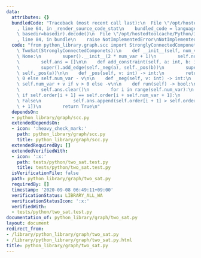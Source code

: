 ```yaml
---
data:
  attributes: {}
  bundledCode: "Traceback (most recent call last):\n  File \"/opt/hostedtoolcache/Python/3.8.5/x64/lib/python3.8/site-packages/onlinejudge_verify/documentation/build.py\"\
    , line 64, in _render_source_code_stat\n    bundled_code = language.bundle(stat.path,\
    \ basedir=basedir).decode()\n  File \"/opt/hostedtoolcache/Python/3.8.5/x64/lib/python3.8/site-packages/onlinejudge_verify/languages/python.py\"\
    , line 84, in bundle\n    raise NotImplementedError\nNotImplementedError\n"
  code: "from python_library.graph.scc import StronglyConnectedComponets\n\n\nclass\
    \ TwoSat(StronglyConnectedComponets):\n    def __init__(self, num_var: int) ->\
    \ None:\n        super().__init__(2 * num_var + 1)\n        self.num_var = num_var\n\
    \        self.ans = []\n\n    def add_constraint(self, a: int, b: int) -> None:\n\
    \        super().add_edge(self._neg(a), self._pos(b))\n        super().add_edge(self._neg(b),\
    \ self._pos(a))\n\n    def _pos(self, v: int) -> int:\n        return v if v >\
    \ 0 else self.num_var - v\n\n    def _neg(self, v: int) -> int:\n        return\
    \ self.num_var + v if v > 0 else -v\n\n    def run(self) -> bool:\n        super().run()\n\
    \        self.ans.clear()\n        for i in range(self.num_var):\n           \
    \ if self.order[i + 1] == self.order[i + self.num_var + 1]:\n                return\
    \ False\n            self.ans.append(self.order[i + 1] > self.order[i + self.num_var\
    \ + 1])\n        return True\n"
  dependsOn:
  - python_library/graph/scc.py
  extendedDependsOn:
  - icon: ':heavy_check_mark:'
    path: python_library/graph/scc.py
    title: python_library/graph/scc.py
  extendedRequiredBy: []
  extendedVerifiedWith:
  - icon: ':x:'
    path: tests/python/two_sat.test.py
    title: tests/python/two_sat.test.py
  isVerificationFile: false
  path: python_library/graph/two_sat.py
  requiredBy: []
  timestamp: '2020-09-08 06:49:11+09:00'
  verificationStatus: LIBRARY_ALL_WA
  verificationStatusIcon: ':x:'
  verifiedWith:
  - tests/python/two_sat.test.py
documentation_of: python_library/graph/two_sat.py
layout: document
redirect_from:
- /library/python_library/graph/two_sat.py
- /library/python_library/graph/two_sat.py.html
title: python_library/graph/two_sat.py
---
```

